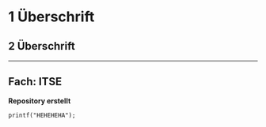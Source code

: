 # 1 Überschrift
## 2 Überschrift

---
Fach: ITSE
---


**Repository erstellt**

```
printf("HEHEHEHA");
```

 
